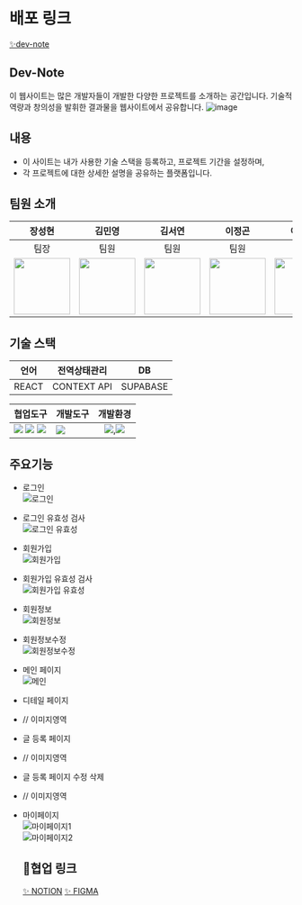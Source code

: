 # 배포 링크
[✨dev-note](https://dev-note-two.vercel.app/)

## Dev-Note
 이 웹사이트는 많은 개발자들이 개발한 다양한 프로젝트를 소개하는 공간입니다. 
 기술적 역량과 창의성을 발휘한 결과물을 웹사이트에서 공유합니다.
 ![image](https://github.com/user-attachments/assets/fbd2e9ed-053d-4978-98d2-5849b47e58d0)


## 내용
- 이 사이트는 내가 사용한 기술 스택을 등록하고, 프로젝트 기간을 설정하며,
- 각 프로젝트에 대한 상세한 설명을 공유하는 플랫폼입니다.

## 팀원 소개
|장성현|김민영|김서연|이정곤|이지영|
|------|---|---|---|---|
| <div align="center">팀장</div> | <div align="center">팀원</div> | <div align="center">팀원</div> | <div align="center">팀원</div> | <div align="center">팀원</div> |
|<img src = "https://img.freepik.com/free-psd/3d-rendering-avatar_23-2150833554.jpg?t=st=1725346218~exp=1725349818~hmac=72b3e4c11bc115378cf884c168746d11daf33ec1c06c207f61dcda0b1d7f4b5a&w=740" width="100px">|<img src = "https://img.freepik.com/free-psd/3d-illustration-person_23-2149436192.jpg?t=st=1725346402~exp=1725350002~hmac=88febe53a06e89c759a76742c809b0eaf936e9445553f4aea28505ca43af82a4&w=740" width="100px">|<img src = "https://img.freepik.com/free-psd/3d-render-avatar-character_23-2150611765.jpg?t=st=1725346475~exp=1725350075~hmac=64684866c5006dfdcb2fa2e991dd74c74779712c3b9daa59d608b6989e577f51&w=740" width="100px">|<img src = "https://img.freepik.com/free-psd/3d-render-avatar-character_23-2150611740.jpg?ga=GA1.1.1333528693.1725114102&semt=ais_hybrid" width="100px">|<img src = "https://img.freepik.com/free-psd/3d-illustration-person-with-long-hair_23-2149436197.jpg?t=st=1725346567~exp=1725350167~hmac=4d85cfc47889823eedb425a963635dc0e82f09ea2d8783d8151f0f2c0895350e&w=740" width="100px">|

## 기술 스택
|언어|전역상태관리|DB|
|------|---|---|
| <div align="center">REACT</div> | <div align="center">CONTEXT API</div> | <div align="center">SUPABASE</div> |

|협업도구|개발도구|개발환경|
|------|---|---|
| <img src="https://img.shields.io/badge/github-181717?style=for-the-badge&logo=github&logoColor=white"> <img src="https://img.shields.io/badge/figma-E51050?style=for-the-badge&logo=figma&logoColor=white"> <img src="https://img.shields.io/badge/slack-4A154B?style=for-the-badge&logo=slack&logoColor=white"> | <img src="https://img.shields.io/badge/vsCode-147EFB?style=for-the-badge&logo=vsCode&logoColor=white"> | <div align="center"><img src="https://img.shields.io/badge/window-4381C3?style=for-the-badge&logo=window&logoColor=white">,<img src="https://img.shields.io/badge/mac-334455?style=for-the-badge&logo=Mac&logoColor=white"></div> |

## 주요기능
- 로그인
</br>![로그인](https://github.com/user-attachments/assets/8f5a4934-4259-4c0e-b29d-6487b1034e88)

- 로그인 유효성 검사
</br>![로그인 유효성](https://github.com/user-attachments/assets/726e45e4-4b42-4c23-a328-03b5c7cda64e)

- 회원가입
</br>![회원가입](https://github.com/user-attachments/assets/e1604510-993f-457e-bf0b-a191db7dee03)

- 회원가입 유효성 검사
</br>![회원가입 유효성](https://github.com/user-attachments/assets/a381425a-9449-4a6e-82df-49a381aad5b7)

- 회원정보
</br>![회원정보](https://github.com/user-attachments/assets/157a9d90-7815-420a-b8f3-97262f1111da)

- 회원정보수정
</br>![회원정보수정](https://github.com/user-attachments/assets/0fa8b01a-6b83-4172-9652-14e4ce365157)

- 메인 페이지
</br> ![메인](https://github.com/user-attachments/assets/fbd2e9ed-053d-4978-98d2-5849b47e58d0)

- 디테일 페이지
- // 이미지영역

- 글 등록 페이지
- // 이미지영역

- 글 등록 페이지 수정 삭제
- // 이미지영역

- 마이페이지
</br> ![마이페이지1](![D791884B-D377-4B46-B745-F73BC3187CE0_1_201_a](https://github.com/user-attachments/assets/2c61878b-4945-464b-9b38-524b829bf5cf))
</br> ![마이페이지2](![E935D304-DE28-430D-BE0E-779BB83AFE42_1_201_a](https://github.com/user-attachments/assets/6edb721d-6e54-48f3-bc65-52b3283dae89)
)


  ## 🔗협업 링크
  [✨ NOTION](https://www.notion.so/teamsparta/2-2-fbcbe36868a04569a5536a6b5bf3dd62)
  [✨ FIGMA](https)
